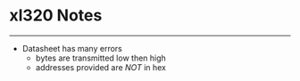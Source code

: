 # xl320 Notes
-------------
* Datasheet has many errors
  * bytes are transmitted low then high
  * addresses provided are *NOT* in hex